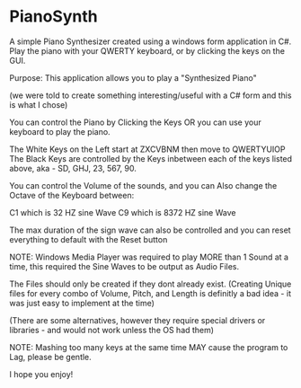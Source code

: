 # PianoSynth
A simple Piano Synthesizer created using a windows form application in C#. 
Play the piano with your QWERTY keyboard, or by clicking the keys on the GUI.

Purpose: 
This application allows you to play a "Synthesized Piano"

(we were told to create something interesting/useful with a C# form and this is what I chose)

You can control the Piano by Clicking the Keys OR you can use your
keyboard to play the piano.

The White Keys on the Left start at ZXCVBNM then move to QWERTYUIOP
The Black Keys are controlled by the Keys inbetween each of the keys 
listed above, aka - SD, GHJ, 23, 567, 90.

You can control the Volume of the sounds, and you can Also change the 
Octave of the Keyboard between:

C1 which is 32 HZ sine Wave
C9 which is 8372 HZ sine Wave

The max duration of the sign wave can also be controlled
and you can reset everything to default with the Reset button

NOTE: Windows Media Player was required to play MORE than 1 Sound at a time, this required the Sine Waves to be output as Audio Files.

The Files should only be created if they dont already exist.
(Creating Unique files for every combo of Volume, Pitch, and Length is definitly a bad idea - it was just easy to implement at the time)

(There are some alternatives, however they require special drivers or libraries - and would not work unless the OS had them)

NOTE: Mashing too many keys at the same time MAY cause the program 
to Lag, please be gentle.

I hope you enjoy!
